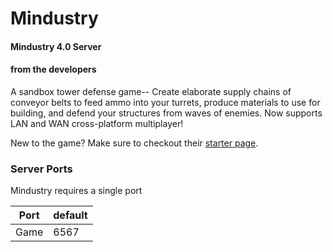 # Mindustry

#### Mindustry 4.0 Server


#### from the developers

A sandbox tower defense game-- Create elaborate supply chains of conveyor belts to feed ammo into your turrets, produce materials to use for building, and defend your structures from waves of enemies. Now supports LAN and WAN cross-platform multiplayer!

New to the game? Make sure to checkout their [starter page](https://anuke.itch.io/mindustry).

### Server Ports
Mindustry requires a single port  

| Port    | default |
|---------|---------|
| Game    |  6567   |
